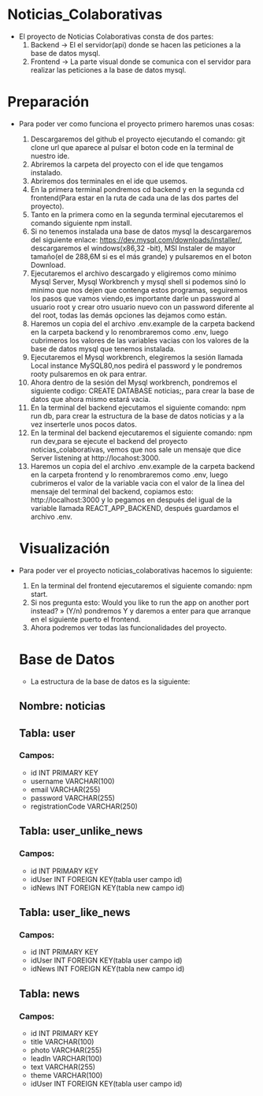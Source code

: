 # Noticias_Colaborativas

- El proyecto de Noticias Colaborativas consta de dos partes:
  1. Backend -> El el servidor(api) donde se hacen las peticiones a la base de datos mysql.
  2. Frontend -> La parte visual donde se comunica con el servidor para realizar las peticiones a la base de datos mysql.

# Preparación

- Para poder ver como funciona el proyecto primero haremos unas cosas:

  1. Descargaremos del github el proyecto ejecutando el comando: git clone url que aparece al pulsar el boton code en la terminal de nuestro ide.
  2. Abriremos la carpeta del proyecto con el ide que tengamos instalado.
  3. Abriremos dos terminales en el ide que usemos.
  4. En la primera terminal pondremos cd backend y en la segunda cd frontend(Para estar en la ruta de cada una de las dos partes del proyecto).
  5. Tanto en la primera como en la segunda terminal ejecutaremos el comando siguiente npm install.
  6. Si no tenemos instalada una base de datos mysql la descargaremos del siguiente enlace: https://dev.mysql.com/downloads/installer/, descargaremos el windows(x86,32 -bit), MSI Instaler de mayor tamaño(el de 288,6M si es el más grande) y pulsaremos en el boton Download.
  7. Ejecutaremos el archivo descargado y eligiremos como mínimo Mysql Server, Mysql Workbrench y mysql shell si podemos sinó lo minimo que nos dejen que contenga estos programas, seguiremos los pasos que vamos viendo,es importante darle un password al usuario root y crear otro usuario nuevo con un password diferente al del root, todas las demás opciones las dejamos como están.
  8. Haremos un copia del el archivo .env.example de la carpeta backend en la carpeta backend y lo renombraremos como .env, luego cubrimeros los valores de las variables vacias con los valores de la base de datos mysql que tenemos instalada.
  9. Ejecutaremos el Mysql workbrench, elegiremos la sesión llamada Local instance MySQL80,nos pedirá el password y le pondremos rooty pulsaremos en ok para entrar.
  10. Ahora dentro de la sesión del Mysql workbrench, pondremos el siguiente codigo: CREATE DATABASE noticias;, para crear la base de datos que ahora mismo estará vacia.
  11. En la terminal del backend ejecutamos el siguiente comando: npm run db, para crear la estructura de la base de datos noticias y a la vez inserterle unos pocos datos.
  12. En la terminal del backend ejecutaremos el siguiente comando: npm run dev,para se ejecute el backend del proyecto noticias_colaborativas, vemos que nos sale un mensaje que dice Server listening at http://locahost:3000.
  13. Haremos un copia del el archivo .env.example de la carpeta backend en la carpeta frontend y lo renombraremos como .env, luego cubrimeros el valor de la variable vacia con el valor de la linea del mensaje del terminal del backend, copiamos esto: http://localhost:3000 y lo pegamos en después del igual de la variable llamada REACT_APP_BACKEND, después guardamos el archivo .env.

  # Visualización

- Para poder ver el proyecto noticias_colaborativas hacemos lo siguiente:

  1. En la terminal del frontend ejecutaremos el siguiente comando: npm start.
  2. Si nos pregunta esto: Would you like to run the app on another port instead? » (Y/n) pondremos Y y daremos a enter para que arranque en el siguiente puerto el frontend.
  3. Ahora podremos ver todas las funcionalidades del proyecto.

  # Base de Datos

  - La estructura de la base de datos es la siguiente:

  ## Nombre: noticias

  ## Tabla: user

  ### Campos:

  - id INT PRIMARY KEY
  - username VARCHAR(100)
  - email VARCHAR(255)
  - password VARCHAR(255)
  - registrationCode VARCHAR(250)

  ## Tabla: user_unlike_news

  ### Campos:

  - id INT PRIMARY KEY
  - idUser INT FOREIGN KEY(tabla user campo id)
  - idNews INT FOREIGN KEY(tabla new campo id)

  ## Tabla: user_like_news

  ### Campos:

  - id INT PRIMARY KEY
  - idUser INT FOREIGN KEY(tabla user campo id)
  - idNews INT FOREIGN KEY(tabla new campo id)

  ## Tabla: news

  ### Campos:

  - id INT PRIMARY KEY
  - title VARCHAR(100)
  - photo VARCHAR(255)
  - leadIn VARCHAR(100)
  - text VARCHAR(255)
  - theme VARCHAR(100)
  - idUser INT FOREIGN KEY(tabla user campo id)

